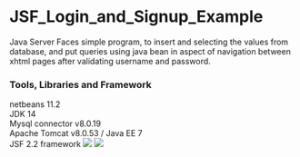 # JSF_Login_and_Signup_Example
Java Server Faces simple program, to insert and selecting the values from database, 
and put queries using java bean in aspect of navigation between xhtml pages after
validating username and password.
</BR>
<h3> Tools, Libraries and Framework </h3>
netbeans 11.2 </br>
JDK 14 </br>
Mysql connector v8.0.19 </br>
Apache Tomcat v8.0.53 / Java EE 7 </br>
JSF 2.2 framework
<image src="https://github.com/MOo207/JSF_Login_and_Signup_Example/blob/master/screenshots/Login%20Form.png"/>
<image src="https://github.com/MOo207/JSF_Login_and_Signup_Example/blob/master/screenshots/Signup%20Form.png"/>
